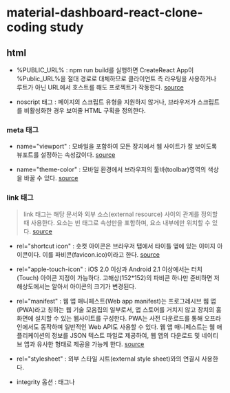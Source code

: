# material-dashboard-react-clone-coding study

## html

- %PUBLIC_URL% : npm run build를 실행하면 CreateReact App이 %Public_URL%을 절대 경로로 대체하므로 클라이언트 측 라우팅을 사용하거나 루트가 아닌 URL에서 호스트를 해도 프로젝트가 작동한다. [source](https://think0wise.tistory.com/21)

- noscript 태그 : 페이지의 스크립트 유형을 지원하지 않거나, 브라우저가 스크립트를 비활성화한 경우 보여줄 HTML 구획을 정의한다. 

### meta 태그

- name="viewport" : 모바일을 포함하여 모든 장치에서 웹 사이트가 잘 보이도록 뷰포트를 설정하는 속성값이다. [source](https://aboooks.tistory.com/352)

- name="theme-color" : 모바일 환경에서 브라우저의 툴바(toolbar)영역의 색상을 바꿀 수 있다. [source](https://www.hahwul.com/2020/01/24/how-to-set-toolbar-color-on-mobile-chrome/)

### link 태그
> link 태그는 해당 문서와 외부 소스(external resource) 사이의 관계를 정의할 때 사용한다. <link> 요소는 빈 태그로 속성만을 포함하며, <head> 요소 내부에만 위치할 수 있다. [source](http://www.tcpschool.com/html-tags/link)

- rel="shortcut icon" : 숏컷 아이콘은 브라우저 탭에서 타이틀 옆에 있는 이미지 아이콘이다. 이를 파비콘(favicon.ico)이라고 한다. [source](https://webdir.tistory.com/337)

- rel="apple-touch-icon" : iOS 2.0 이상과 Android 2.1 이상에서는 터치(Touch) 아이콘 지정이 가능하다. 고해상(152*152)의 파비콘 하나만 준비하면 저해상도에서는 알아서 아이콘의 크기가 변경된다. 

- rel="manifest" : 웹 앱 매니페스트(Web app manifest)는 프로그레시브 웹 앱(PWA)라고 칭하는 웹 기술 모음집의 일부로서, 앱 스토어를 거치지 않고 장치의 홈 화면에 설치할 수 있는 웹사이트를 구성한다. PWA는 사전 다운로드를 통해 오프라인에서도 동작하며 일반적인 Web API도 사용할 수 있다. 웹 앱 매니페스트는 웹 애플리케이션의 정보를 JSON 텍스트 파일로 제공하여, 웹 앱의 다운로드 및 네이티브 앱과 유사한 형태로 제공을 가능케 한다. [source](https://developer.mozilla.org/ko/docs/Web/Manifest)

- rel="stylesheet" : 외부 스타일 시트(external style sheet)와의 연결시 사용한다.

- integrity 옵션 : <link> 태그나 <script> 태그에서 이용 가능하다. 만약 integrity 옵션의 설정값(해시값)과 다르다면 로드되지 않는다.(로드를 차단) 이를 통해 특정 버전의 파일이 변경되거나 변조된 경우를 막아 악의적인 스크립트 변조를 막을 수 있다. [source](https://hi098123.tistory.com/273)

- crossorigin 옵션 : 리소스를 가져올 때 CORS를 사용해야 하는지 나타내는 옵션이다. [source](https://developer.mozilla.org/ko/docs/Web/HTML/Element/link)


## React

### ref & forwardRef
> [source](https://www.daleseo.com/react-forward-ref/)

#### ref 

react에서 ref prop는 html 엘리먼트에 직접 접근하기 위해 사용된다. 

```JS
import React, { useRef } from "react";

function Field() {
  const inputRef = useRef(null);

  function handleFocus() {
    inputRef.current.focus();
  }

  return (
    <>
      <input type="text" ref={inputRef} />
      <button onClick={handleFocus}>입력란 포커스</button>
    </>
  );
}
```

위의 예제에서 `Field`컴포넌트에서 useRef() Hooks 함수로 생성한 inputRef 객체를 input 엘리먼트의 ref prop으로 넘기고 있다. 이렇게 만들면 inputRef 객체의 current 속성에 `<input />` 엘리먼트의 레퍼런스가 할당되는데, 이를 통해 handleFocus() 이벤트 핸들러에서 `<input />`엘리먼트의 `focus()` 함수를 호출할 수 있다.

#### forwardRef

- react 컴포넌트에서 ref prop을 사용하려면 react가 제공하는 `forwardRef()`라는 함수를 사용해야 한다. 

```JS
import React, { forwardRef, useRef } from "react";

const Input = forwardRef((props, ref) => {
  return <input type="text" ref={ref} />;
});

function Field() {
  const inputRef = useRef(null);

  function handleFocus() {
    inputRef.current.focus();
  }

  return (
    <>
      <Input ref={inputRef} />
      <button onClick={handleFocus}>입력란 포커스</button>
    </>
  );
}
```


### Context

- 리액트 컴포넌트들은 트리 형태로 구성되어 있는데, props를 통해 값을 전달하면 값의 수정이 있을 때 일일이 수정해줘야하는 불편함이 있다. 또한 원하는 컴포넌트에 값을 전달하기 위해 값이 필요 없는 중간 컴포넌트들 까지 props를 받아줘야 한다.(prop Drilling)

<img src="img/context.png"></img><br/>

- context는 global state 라고 볼 수 있다. 하지만 context를 사용하면 컴포넌트를 재사용하기 어려워질 수 있기 때문에 단순히 prop drilling을 피하기 위한 목적이라면 컴포넌트 합성(Component Composition)을 먼저 고려하길 권장한다. 

- .displayName = 'string' : context 객체는 displayName문자열 속성을 설정할 수 있다. 이 문자열을 사용해서 context를 어떻게 보여줄 지 결정한다. 이는 개발자 도구에서 지정한 문자열로 표시된다.

### useReducer

  - useState의 대체 함수이다. (state, action) => newState의 형태로 reducer를 받고 dispatch 메서드와 짝의 형태로 현재 state를 반환한다. 
  - 다수의 하윗값을 포함하는 복잡한 정적 로직을 만드는 경우나 다음 state가 이전 state에 의존적인 경우에 보통 useState보다 useReducer를 선호한다.
  - 또한 useReducer는 자세한 업데이트를 트리거 하는 컴포넌트의 성능을 최적화할 수 있게 하는데, 이것은 콜백 대신 dispatch를 전달할 수 있기 때문이다.

### prop-type

- react에서 컴포넌트의 proptypes를 지정하는 방법은 defaultProp와 prop-types 라이브러리를 사용하는 것이다. [source](https://malonmiming.tistory.com/208)

```JS
import PropTypes from 'prop-types';

const MyComponent = ({ name, children }) => {
    return (...);
};

MyComponent.defaultProps = {
    name : '홍길동'
};

MyComponent.propTypes = {
    name : PropTypes.string,
    title : propTypes.number.isRequired // 필수 설정일 때 씀
}
```

### useMemo
> useMemo의 'Memo'는 메모이제이션(Memoization)을 뜻한다.

- useMemo는 useCallback과 더불어 컴포넌트의 성능을 최적화 하기위해 사용한다. 

- 함수형 컴포넌트가 렌더링 된다는 말은 결국 함수 내부의 모든 변수가 초기화 된다는 말이다. 이 경우 useMemo를 사용하면 Memoize 된 값을 재사용 하는 것이 가능하다. 

[source](https://leehwarang.github.io/2020/05/02/useMemo&useCallback.html)

### useLocation

- useLocation hooks는 사용자가 현재 머물러있는 페이지에 대한 정보를 알려주는 hooks이다. [source](https://velog.io/@yiyb0603/React-Router-dom%EC%9D%98-%EC%9C%A0%EC%9A%A9%ED%95%9C-hooks%EB%93%A4)

```JS
const location = useLocation();
console.log(location);
```
- 위의 코드에서 console.log(location)을 실행하면 여러 정보가 나오지만 대표적으로 **pathname과 search**라는 객체가 출력된다. 

- pathname은 링크(/, /home, /xx_page ...) search는 쿼리스트링(?keyword=hello)가 들어간다. [source](https://explain-programming.tistory.com/5)


### document 

- element.setAttribute() : 선택한 요소(element)의 속성(attribute)값을 정한다. [source](https://www.codingfactory.net/10419)

```JS
// 기본 형태
element.setAttribute('attributeName', 'attributeValue')

// ex
<!doctype html>
<html lang="ko">
  <head>
    <meta charset="utf-8">
    <title>JavaScript | .setAttribute()</title>
  </head>
  <body>
    <p><a id="abc" href="#">CODING FACTORY</a></p>
    <script>
      document.getElementById( 'abc' ).setAttribute( 'href', 'https://www.codingfactory.net' );
    </script>
  </body>
</html>

// id 값이 abc인 요소의 href 속성을 바꾼다. 만약 이미 속성값이 존재한다면 그 값을 지우고 새 값을 적용한다.
```

## CSS 

- CssBaseline : 브라우저마다 각기 다른 기본 css default 설정을 무시하고 일관적으로 보이도록 normalize 해주는 도구이다. <CssBaseline />을 앱의 최상단에 넣어주면 알아서 normalize 해준다. [source](https://kyounghwan01.github.io/blog/React/next/mui/#%E1%84%89%E1%85%A1%E1%84%8B%E1%85%AD%E1%86%BC%E1%84%92%E1%85%A1%E1%84%80%E1%85%B5)

- styled : css 스타일 도구 [source](https://mui.com/system/styled/)